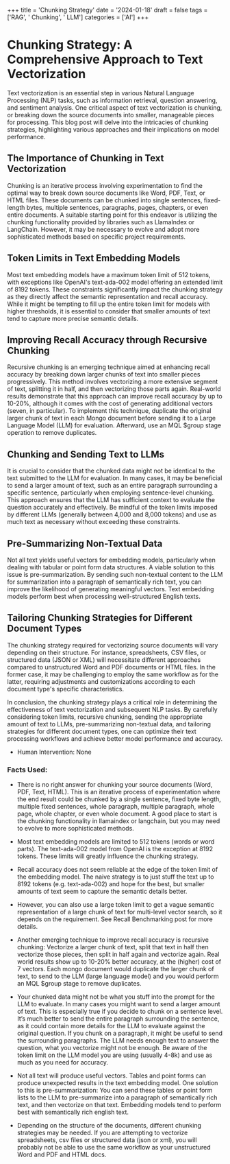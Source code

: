 
+++
title = 'Chunking Strategy'
date = '2024-01-18'
draft = false
tags = ['RAG', ' Chunking', ' LLM']
categories = ['AI']
+++

 # Chunking Strategy: A Comprehensive Approach to Text Vectorization

Text vectorization is an essential step in various Natural Language Processing (NLP) tasks, such as information retrieval, question answering, and sentiment analysis. One critical aspect of text vectorization is chunking, or breaking down the source documents into smaller, manageable pieces for processing. This blog post will delve into the intricacies of chunking strategies, highlighting various approaches and their implications on model performance.

## The Importance of Chunking in Text Vectorization

Chunking is an iterative process involving experimentation to find the optimal way to break down source documents like Word, PDF, Text, or HTML files. These documents can be chunked into single sentences, fixed-length bytes, multiple sentences, paragraphs, pages, chapters, or even entire documents. A suitable starting point for this endeavor is utilizing the chunking functionality provided by libraries such as LlamaIndex or LangChain. However, it may be necessary to evolve and adopt more sophisticated methods based on specific project requirements.

## Token Limits in Text Embedding Models

Most text embedding models have a maximum token limit of 512 tokens, with exceptions like OpenAI's text-ada-002 model offering an extended limit of 8192 tokens. These constraints significantly impact the chunking strategy as they directly affect the semantic representation and recall accuracy. While it might be tempting to fill up the entire token limit for models with higher thresholds, it is essential to consider that smaller amounts of text tend to capture more precise semantic details.

## Improving Recall Accuracy through Recursive Chunking

Recursive chunking is an emerging technique aimed at enhancing recall accuracy by breaking down larger chunks of text into smaller pieces progressively. This method involves vectorizing a more extensive segment of text, splitting it in half, and then vectorizing those parts again. Real-world results demonstrate that this approach can improve recall accuracy by up to 10-20%, although it comes with the cost of generating additional vectors (seven, in particular). To implement this technique, duplicate the original larger chunk of text in each Mongo document before sending it to a Large Language Model (LLM) for evaluation. Afterward, use an MQL $group stage operation to remove duplicates.

## Chunking and Sending Text to LLMs

It is crucial to consider that the chunked data might not be identical to the text submitted to the LLM for evaluation. In many cases, it may be beneficial to send a larger amount of text, such as an entire paragraph surrounding a specific sentence, particularly when employing sentence-level chunking. This approach ensures that the LLM has sufficient context to evaluate the question accurately and effectively. Be mindful of the token limits imposed by different LLMs (generally between 4,000 and 8,000 tokens) and use as much text as necessary without exceeding these constraints.

## Pre-Summarizing Non-Textual Data

Not all text yields useful vectors for embedding models, particularly when dealing with tabular or point form data structures. A viable solution to this issue is pre-summarization. By sending such non-textual content to the LLM for summarization into a paragraph of semantically rich text, you can improve the likelihood of generating meaningful vectors. Text embedding models perform best when processing well-structured English texts.

## Tailoring Chunking Strategies for Different Document Types

The chunking strategy required for vectorizing source documents will vary depending on their structure. For instance, spreadsheets, CSV files, or structured data (JSON or XML) will necessitate different approaches compared to unstructured Word and PDF documents or HTML files. In the former case, it may be challenging to employ the same workflow as for the latter, requiring adjustments and customizations according to each document type's specific characteristics.

In conclusion, the chunking strategy plays a critical role in determining the effectiveness of text vectorization and subsequent NLP tasks. By carefully considering token limits, recursive chunking, sending the appropriate amount of text to LLMs, pre-summarizing non-textual data, and tailoring strategies for different document types, one can optimize their text processing workflows and achieve better model performance and accuracy.
 * Human Intervention: None

### Facts Used:
* There is no right answer for chunking your source documents (Word, PDF, Text, HTML).  This is an iterative process of experimentation where the end result could be chunked by a single sentence, fixed byte length, multiple fixed sentences, whole paragraph, multiple paragraph, whole page, whole chapter, or even whole document.  A good place to start is the chunking functionality in llamaindex or langchain, but you may need to evolve to more sophisticated methods.
* Most text embedding models are limited to 512 tokens (words or word parts).  The text-ada-002 model from OpenAI is the exception at 8192 tokens.  These limits will greatly influence the chunking strategy.  
* Recall accuracy does not seem reliable at the edge of the token limit of the embedding model.  The naive strategy is to just stuff the text up to 8192 tokens (e.g. text-ada-002) and hope for the best, but smaller amounts of text seem to capture the semantic details better. 
* However, you can also use a large token limit to get a vague semantic representation of a large chunk of text for multi-level vector search, so it depends on the requirement. See Recall Benchmarking post for more details.
* Another emerging technique to improve recall accuracy is recursive chunking:  Vectorize a larger chunk of text, split that text in half then vectorize those pieces, then split in half again and vectorize again.  Real world results show up to 10-20% better accuracy, at the (higher) cost of 7 vectors.  Each mongo document would duplicate the larger chunk of text, to send to the LLM (large language model) and you would perform an MQL $group stage to remove duplicates.
* Your chunked data might not be what you stuff into the prompt for the LLM to evaluate. In many cases you might want to send a larger amount of text.  This is especially true if you decide to chunk on a sentence level.  It’s much better to send the entire paragraph surrounding the sentence, as it could contain more details for the LLM to evaluate against the original question.  If you chunk on a paragraph, it might be useful to send the surrounding paragraphs.  The LLM needs enough text to answer the question, what you vectorize might not be enough.  Be aware of the token limit on the LLM model you are using (usually 4-8k) and use as much as you need for accuracy.
* Not all text will produce useful vectors.  Tables and point forms can produce unexpected results in the text embedding model.  One solution to this is pre-summarization:  You can send these tables or point form lists to the LLM to pre-summarize into a paragraph of semantically rich text, and then vectorize on that text.  Embedding models tend to perform best with semantically rich english text.
* Depending on the structure of the documents, different chunking strategies may be needed.  If you are attempting to vectorize spreadsheets, csv files or structured data (json or xml), you will probably not be able to use the same workflow as your unstructured Word and PDF and HTML docs. 
